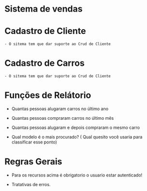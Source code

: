 # Sistema de vendas

# Cadastro de Cliente

    - O sitema tem que dar suporte ao Crud de Cliente

# Cadastro de Carros

    - O sitema tem que dar suporte ao Crud de Cliente

# Funções de Relátorio

- Quantas pessoas alugaram carros no último ano

- Quantas pessoas compraram carros no último mês

- Quantas pessoas alugaram e depois compraram o mesmo carro

- Qual modelo é o mais procurado? ( Qual quesito você usaria para classificar esse ponto)

# Regras Gerais

- Para os recursos acima é obrigatorio o usuario estar autenticado!

- Tratativas de erros.
